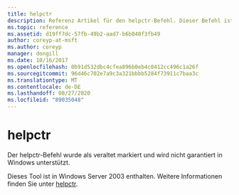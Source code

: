 ```yaml
---
title: helpctr
description: Referenz Artikel für den helpctr-Befehl. Dieser Befehl ist veraltet und wird in zukünftigen Versionen von Windows nicht mehr unterstützt.
ms.topic: reference
ms.assetid: d19ff7dc-57fb-49b2-aad7-b6b040f3fb49
author: coreyp-at-msft
ms.author: coreyp
manager: dongill
ms.date: 10/16/2017
ms.openlocfilehash: 0b91d532dbc4cfea896b0eb4c0412cc496c1a26f
ms.sourcegitcommit: 96d46c702e7a9c3a321bbbb5284f73911c7baa3c
ms.translationtype: MT
ms.contentlocale: de-DE
ms.lasthandoff: 08/27/2020
ms.locfileid: "89035048"
---
```

# <a name="helpctr"></a>helpctr

Der helpctr-Befehl wurde als veraltet markiert und wird nicht garantiert in Windows unterstützt.

Dieses Tool ist in Windows Server 2003 enthalten. Weitere Informationen finden Sie unter [helpctr](/previous-versions/orphan-topics/ws.10/cc755821(v=ws.10)).
